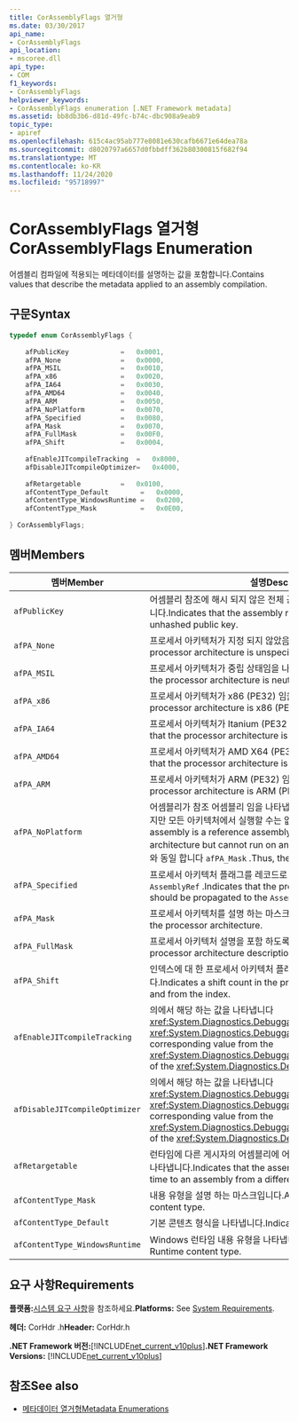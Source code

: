 ```yaml
---
title: CorAssemblyFlags 열거형
ms.date: 03/30/2017
api_name:
- CorAssemblyFlags
api_location:
- mscoree.dll
api_type:
- COM
f1_keywords:
- CorAssemblyFlags
helpviewer_keywords:
- CorAssemblyFlags enumeration [.NET Framework metadata]
ms.assetid: bb8db3b6-d81d-49fc-b74c-dbc908a9eab9
topic_type:
- apiref
ms.openlocfilehash: 615c4ac95ab777e8081e630cafb6671e64dea78a
ms.sourcegitcommit: d8020797a6657d0fbbdff362b80300815f682f94
ms.translationtype: MT
ms.contentlocale: ko-KR
ms.lasthandoff: 11/24/2020
ms.locfileid: "95718997"
---
```

# <a name="corassemblyflags-enumeration"></a><span data-ttu-id="f28fb-102">CorAssemblyFlags 열거형</span><span class="sxs-lookup"><span data-stu-id="f28fb-102">CorAssemblyFlags Enumeration</span></span>

<span data-ttu-id="f28fb-103">어셈블리 컴파일에 적용되는 메타데이터를 설명하는 값을 포함합니다.</span><span class="sxs-lookup"><span data-stu-id="f28fb-103">Contains values that describe the metadata applied to an assembly compilation.</span></span>  
  
## <a name="syntax"></a><span data-ttu-id="f28fb-104">구문</span><span class="sxs-lookup"><span data-stu-id="f28fb-104">Syntax</span></span>  
  
```cpp  
typedef enum CorAssemblyFlags {  
  
    afPublicKey             =   0x0001,  
    afPA_None               =   0x0000,  
    afPA_MSIL               =   0x0010,  
    afPA_x86                =   0x0020,  
    afPA_IA64               =   0x0030,  
    afPA_AMD64              =   0x0040,  
    afPA_ARM                =   0x0050,  
    afPA_NoPlatform         =   0x0070,  
    afPA_Specified          =   0x0080,  
    afPA_Mask               =   0x0070,  
    afPA_FullMask           =   0x00F0,  
    afPA_Shift              =   0x0004,  
  
    afEnableJITcompileTracking  =   0x8000,  
    afDisableJITcompileOptimizer=   0x4000,  
  
    afRetargetable          =   0x0100,  
    afContentType_Default        =   0x0000,  
    afContentType_WindowsRuntime =   0x0200,  
    afContentType_Mask           =   0x0E00,  
  
} CorAssemblyFlags;  
```  
  
## <a name="members"></a><span data-ttu-id="f28fb-105">멤버</span><span class="sxs-lookup"><span data-stu-id="f28fb-105">Members</span></span>  
  
|<span data-ttu-id="f28fb-106">멤버</span><span class="sxs-lookup"><span data-stu-id="f28fb-106">Member</span></span>|<span data-ttu-id="f28fb-107">설명</span><span class="sxs-lookup"><span data-stu-id="f28fb-107">Description</span></span>|  
|------------|-----------------|  
|`afPublicKey`|<span data-ttu-id="f28fb-108">어셈블리 참조에 해시 되지 않은 전체 공개 키가 포함 되어 있음을 나타냅니다.</span><span class="sxs-lookup"><span data-stu-id="f28fb-108">Indicates that the assembly reference holds the full, unhashed public key.</span></span>|  
|`afPA_None`|<span data-ttu-id="f28fb-109">프로세서 아키텍처가 지정 되지 않았음을 나타냅니다.</span><span class="sxs-lookup"><span data-stu-id="f28fb-109">Indicates that the processor architecture is unspecified.</span></span>|  
|`afPA_MSIL`|<span data-ttu-id="f28fb-110">프로세서 아키텍처가 중립 상태임을 나타냅니다 (PE32).</span><span class="sxs-lookup"><span data-stu-id="f28fb-110">Indicates that the processor architecture is neutral (PE32).</span></span>|  
|`afPA_x86`|<span data-ttu-id="f28fb-111">프로세서 아키텍처가 x86 (PE32) 임을 나타냅니다.</span><span class="sxs-lookup"><span data-stu-id="f28fb-111">Indicates that the processor architecture is x86 (PE32).</span></span>|  
|`afPA_IA64`|<span data-ttu-id="f28fb-112">프로세서 아키텍처가 Itanium (PE32 +) 임을 나타냅니다.</span><span class="sxs-lookup"><span data-stu-id="f28fb-112">Indicates that the processor architecture is Itanium (PE32+).</span></span>|  
|`afPA_AMD64`|<span data-ttu-id="f28fb-113">프로세서 아키텍처가 AMD X64 (PE32 +) 임을 나타냅니다.</span><span class="sxs-lookup"><span data-stu-id="f28fb-113">Indicates that the processor architecture is AMD X64 (PE32+).</span></span>|  
|`afPA_ARM`|<span data-ttu-id="f28fb-114">프로세서 아키텍처가 ARM (PE32) 임을 나타냅니다.</span><span class="sxs-lookup"><span data-stu-id="f28fb-114">Indicates that the processor architecture is ARM (PE32).</span></span>|  
|`afPA_NoPlatform`|<span data-ttu-id="f28fb-115">어셈블리가 참조 어셈블리 임을 나타냅니다. 즉, 모든 아키텍처에 적용 되지만 모든 아키텍처에서 실행할 수는 없습니다.</span><span class="sxs-lookup"><span data-stu-id="f28fb-115">Indicates that the assembly is a reference assembly; that is, it applies to any architecture but cannot run on any architecture.</span></span> <span data-ttu-id="f28fb-116">따라서 플래그는와 동일 합니다 `afPA_Mask` .</span><span class="sxs-lookup"><span data-stu-id="f28fb-116">Thus, the flag is the same as `afPA_Mask`.</span></span>|  
|`afPA_Specified`|<span data-ttu-id="f28fb-117">프로세서 아키텍처 플래그를 레코드로 전파 해야 함을 나타냅니다 `AssemblyRef` .</span><span class="sxs-lookup"><span data-stu-id="f28fb-117">Indicates that the processor architecture flags should be propagated to the `AssemblyRef` record.</span></span>|  
|`afPA_Mask`|<span data-ttu-id="f28fb-118">프로세서 아키텍처를 설명 하는 마스크입니다.</span><span class="sxs-lookup"><span data-stu-id="f28fb-118">A mask that describes the processor architecture.</span></span>|  
|`afPA_FullMask`|<span data-ttu-id="f28fb-119">프로세서 아키텍처 설명을 포함 하도록 지정 합니다.</span><span class="sxs-lookup"><span data-stu-id="f28fb-119">Specifies that the processor architecture description is included.</span></span>|  
|`afPA_Shift`|<span data-ttu-id="f28fb-120">인덱스에 대 한 프로세서 아키텍처 플래그의 이동 횟수를 나타냅니다.</span><span class="sxs-lookup"><span data-stu-id="f28fb-120">Indicates a shift count in the processor architecture flags to and from the index.</span></span>|  
|`afEnableJITcompileTracking`|<span data-ttu-id="f28fb-121">의에서 해당 하는 값을 나타냅니다 <xref:System.Diagnostics.DebuggableAttribute.DebuggingModes> <xref:System.Diagnostics.DebuggableAttribute> .</span><span class="sxs-lookup"><span data-stu-id="f28fb-121">Indicates the corresponding value from the <xref:System.Diagnostics.DebuggableAttribute.DebuggingModes> of the <xref:System.Diagnostics.DebuggableAttribute>.</span></span>|  
|`afDisableJITcompileOptimizer`|<span data-ttu-id="f28fb-122">의에서 해당 하는 값을 나타냅니다 <xref:System.Diagnostics.DebuggableAttribute.DebuggingModes> <xref:System.Diagnostics.DebuggableAttribute> .</span><span class="sxs-lookup"><span data-stu-id="f28fb-122">Indicates the corresponding value from the <xref:System.Diagnostics.DebuggableAttribute.DebuggingModes> of the <xref:System.Diagnostics.DebuggableAttribute>.</span></span>|  
|`afRetargetable`|<span data-ttu-id="f28fb-123">런타임에 다른 게시자의 어셈블리에 어셈블리의 대상을 지정할 수 있음을 나타냅니다.</span><span class="sxs-lookup"><span data-stu-id="f28fb-123">Indicates that the assembly can be retargeted at run time to an assembly from a different publisher.</span></span>|  
|`afContentType_Mask`|<span data-ttu-id="f28fb-124">내용 유형을 설명 하는 마스크입니다.</span><span class="sxs-lookup"><span data-stu-id="f28fb-124">A mask that describes the content type.</span></span>|  
|`afContentType_Default`|<span data-ttu-id="f28fb-125">기본 콘텐츠 형식을 나타냅니다.</span><span class="sxs-lookup"><span data-stu-id="f28fb-125">Indicates the default content type.</span></span>|  
|`afContentType_WindowsRuntime`|<span data-ttu-id="f28fb-126">Windows 런타임 내용 유형을 나타냅니다.</span><span class="sxs-lookup"><span data-stu-id="f28fb-126">Indicates the Windows Runtime content type.</span></span>|  
  
## <a name="requirements"></a><span data-ttu-id="f28fb-127">요구 사항</span><span class="sxs-lookup"><span data-stu-id="f28fb-127">Requirements</span></span>  

 <span data-ttu-id="f28fb-128">**플랫폼:**[시스템 요구 사항](../../get-started/system-requirements.md)을 참조하세요.</span><span class="sxs-lookup"><span data-stu-id="f28fb-128">**Platforms:** See [System Requirements](../../get-started/system-requirements.md).</span></span>  
  
 <span data-ttu-id="f28fb-129">**헤더:** CorHdr .h</span><span class="sxs-lookup"><span data-stu-id="f28fb-129">**Header:** CorHdr.h</span></span>  
  
 <span data-ttu-id="f28fb-130">**.NET Framework 버전:**[!INCLUDE[net_current_v10plus](../../../../includes/net-current-v10plus-md.md)]</span><span class="sxs-lookup"><span data-stu-id="f28fb-130">**.NET Framework Versions:** [!INCLUDE[net_current_v10plus](../../../../includes/net-current-v10plus-md.md)]</span></span>  
  
## <a name="see-also"></a><span data-ttu-id="f28fb-131">참조</span><span class="sxs-lookup"><span data-stu-id="f28fb-131">See also</span></span>

- [<span data-ttu-id="f28fb-132">메타데이터 열거형</span><span class="sxs-lookup"><span data-stu-id="f28fb-132">Metadata Enumerations</span></span>](metadata-enumerations.md)
